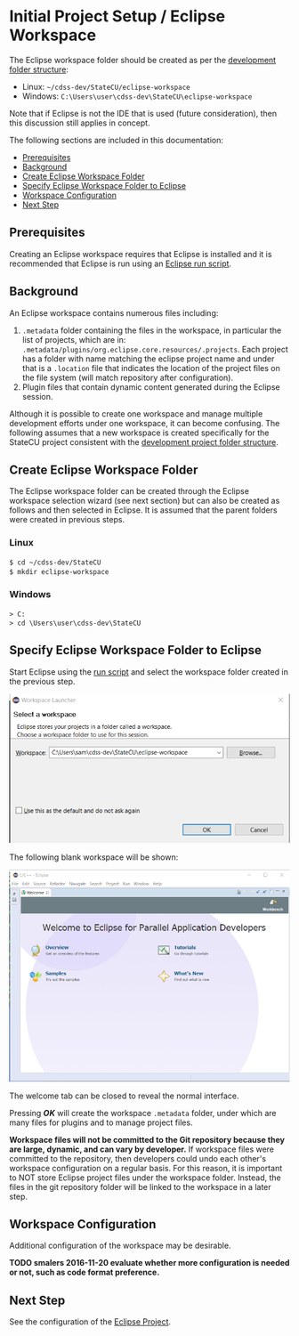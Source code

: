 # Initial Project Setup / Eclipse Workspace

The Eclipse workspace folder should be created as per
the [development folder structure](overview#development-folder-structure):

* Linux: `~/cdss-dev/StateCU/eclipse-workspace`
* Windows: `C:\Users\user\cdss-dev\StateCU\eclipse-workspace`

Note that if Eclipse is not the IDE that is used (future consideration), then this discussion still applies in concept.

The following sections are included in this documentation:

* [Prerequisites](#prerequisites)
* [Background](#background)
* [Create Eclipse Workspace Folder](#create-eclipse-workspace-folder)
* [Specify Eclipse Workspace Folder to Eclipse](#specify-eclipse-workspace-folder-to-eclipse)
* [Workspace Configuration](#workspace-configuration)
* [Next Step](#next-step)

## Prerequisites

Creating an Eclipse workspace requires that Eclipse is installed and it is recommended that Eclipse
is run using an [Eclipse run script](eclipse-run-script/).

## Background

An Eclipse workspace contains numerous files including:

1. `.metadata` folder containing the files in the workspace, in particular the list of projects, which are in:
`.metadata/plugins/org.eclipse.core.resources/.projects`.
Each project has a folder with name matching the eclipse project name and under that is a `.location` file that
indicates the location of the project files on the file system (will match repository after configuration).
2. Plugin files that contain dynamic content generated during the Eclipse session.

Although it is possible to create one workspace and manage multiple development efforts under one workspace,
it can become confusing.
The following assumes that a new workspace is created specifically for the StateCU project
consistent with the [development project folder structure](overview#development-folder-structure).

## Create Eclipse Workspace Folder

The Eclipse workspace folder can be created through the Eclipse workspace selection wizard (see next section) but can
also be created as follows and then selected in Eclipse.
It is assumed that the parent folders were created in previous steps.

### Linux

```bash
$ cd ~/cdss-dev/StateCU
$ mkdir eclipse-workspace
```

### Windows

```com
> C:
> cd \Users\user\cdss-dev\StateCU
```

## Specify Eclipse Workspace Folder to Eclipse

Start Eclipse using the [run script](eclipse-run-script/)
and select the workspace folder created in the previous step.

![Eclipse new workspace](eclipse-workspace-images/eclipse-workspace-select.png)


The following blank workspace will be shown:

![Eclipse blank workspace](eclipse-workspace-images/eclipse-workspace-blank.png)

The welcome tab can be closed to reveal the normal interface.

Pressing ***OK*** will create the workspace `.metadata` folder, under which are many files for plugins and
to manage project files.

**Workspace files will not be committed to the Git repository because they are large, dynamic, and can vary by
developer.**  If workspace files were committed to the repository, then developers could undo each other's workspace configuration on a regular basis.
For this reason, it is important to NOT store Eclipse project files under the workspace folder.
Instead, the files in the git repository folder will be linked to the workspace in a later step.

## Workspace Configuration

Additional configuration of the workspace may be desirable.

**TODO smalers 2016-11-20 evaluate whether more configuration is needed or not, such as code format preference.**

## Next Step

See the configuration of the [Eclipse Project](eclipse-statecu-project).
